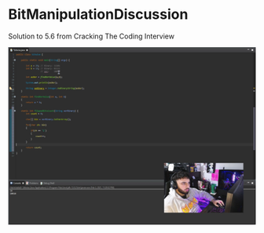 # BitManipulationDiscussion

Solution to 5.6 from Cracking The Coding Interview

[![Code Explanation](https://raw.githubusercontent.com/AndhyGomez/BitManipulationDiscussion/main/images/thumb3.PNG)](https://youtu.be/4bkoHiikLhQ)

